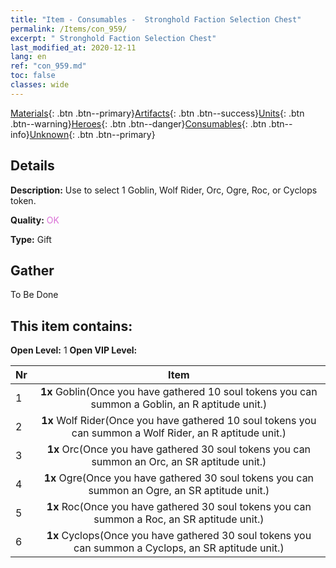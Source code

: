 ```yaml
---
title: "Item - Consumables -  Stronghold Faction Selection Chest"
permalink: /Items/con_959/
excerpt: " Stronghold Faction Selection Chest"
last_modified_at: 2020-12-11
lang: en
ref: "con_959.md"
toc: false
classes: wide
---
```

 [Materials](/Items/){: .btn .btn--primary}[Artifacts](/Items/Artifacts/){: .btn .btn--success}[Units](/Items/Units/){: .btn .btn--warning}[Heroes](/Items/Heroes/){: .btn .btn--danger}[Consumables](/Items/Consumables/){: .btn .btn--info}[Unknown](/Items/Unknown/){: .btn .btn--primary}

## Details
 **Description:** Use to select 1 Goblin, Wolf Rider, Orc, Ogre, Roc, or Cyclops token.

 **Quality:** <span style="color: #DA70D6">OK</span>

 **Type:** Gift

## Gather

  To Be Done

## This item contains:

 **Open Level:** 1
 **Open VIP Level:** 

  | Nr |      Item    |
  |:---|:------------:|
  | 1 |  **1x** Goblin(Once you have gathered 10 soul tokens you can summon a Goblin, an R aptitude unit.) | 
  | 2 |  **1x** Wolf Rider(Once you have gathered 10 soul tokens you can summon a Wolf Rider, an R aptitude unit.) | 
  | 3 |  **1x** Orc(Once you have gathered 30 soul tokens you can summon an Orc, an SR aptitude unit.) | 
  | 4 |  **1x** Ogre(Once you have gathered 30 soul tokens you can summon an Ogre, an SR aptitude unit.) | 
  | 5 |  **1x** Roc(Once you have gathered 30 soul tokens you can summon a Roc, an SR aptitude unit.) | 
  | 6 |  **1x** Cyclops(Once you have gathered 30 soul tokens you can summon a Cyclops, an SR aptitude unit.) | 
